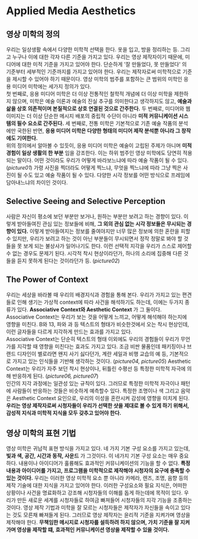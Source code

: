 # Applied Media Aesthetics
## 영상 미학의 정의
우리는 일상생활 속에서 다양한 미학적 선택을 한다. 옷을 입고, 방을 정리하는 등.
그리고 누구나 이에 대한 각자 다른 기준을 가지고 있다. 우리는 영상 제작자이기 때문에, 미디어에 대한 미적 기준을 가지고 있어야 한다.
단순하게 '잘 만들었다, 못 만들었다' 의 기준부터 세부적인 기준까지를 가지고 있어야 한다. 우리는 제작자로써 미학적으로 기준을 제시할 수 있어야 하기 때문이다.
영상 미학의 범주를 포함하는 큰 범위의 미학인 응용 미디어 미학에는 세가지 정의가 있다.   
첫 번째로, 응용 미디어 미학은 더 이상 전통적인 철학적 개념에 더 이상 미학을 제한하지 않으며, 미학은 예술 이론과 예술의 진실 추구를 의미한다고 생각하지도 않고, __예술과 삶을 상호 의존적이며 본질적으로 상호 연결된 것으로 간주한다.__
두 번째로, 미디어와 웹 이미지는 더 이상 단순한 메시지 배포의 중립적 수단이 아니라 __미적 커뮤니케이션 시스템의 필수 요소로 간주된다.__
세 번째로, 전통 미학은 기본적으로 기존 예술 작품의 분석에만 국한된 반면, __응용 미디어 미학은 다양한 형태의 미디어 제작 분석뿐 아니라 그 창작에도 기여한다.__   
위의 정의에서 알아볼 수 있듯이, 응용 미디어 미학은 예술이 고립된 주제가 아니며 __미적 경험이 일상 생활의 한 부분__ 임을 강조한다.
이는 하위 범주인 영상 미학에도 당연히 적용되는 말이다.
어떤 것이라도 우리가 어떻게 바라보느냐에 따라 예술 작품이 될 수 있다. (_picture01_)
가령 사진을 찍더라도 어떻게 찍느냐, 무엇을 찍느냐에 따라 그냥 찍은 사진이 될 수도 있고 예술 작품이 될 수 있다. 
다양한 시각 정보를 어떤 방식으로 프레임에 담아내느냐의 차이인 것이다. 

## Selective Seeing and Selective Perception
사람은 자신이 평소에 보던 부분만 보거나, 원하는 부분만 보려고 하는 경향이 있다.
이렇게 받아들여진 관심 있는 정보들에 비해, __그 외의 관심 없는 시각 정보들은 무시되는 경향이 있다.__
이렇게 받아들여지는 정보를 줄여야지만 너무 많은 정보에 의한 혼란을 피할 수 있지만, 우리가 보려고 하는 것이 아닌 부분들이 무시되면서 정작 정말로 봐야 할 것들을 못 보게 되는 불상사가 일어나기도 한다.
이런 선택적 지각을 우리가 스스로 제어할 수 없는 경우도 문제기 된다. 시각적 착시 현상이라던가, 하나의 소리에 집중해 다른 것들을 듣지 못하게 된다는 것이라던가 등. (_picture02_)

## The Power of Context
우리는 세상을 바라볼 때 우리의 배경지식과 경험을 통해 본다. 우리가 가지고 있는 편견들로 인해 생기는 가상적 context에 따라 사건을 해석하기도 하는데, 이에는 두가지 종류가 있다.
__Associative Context와 Aesthetic Context__ 가 그 둘이다.    
Associative Context는 우리가 보는 것을 어떻게 느끼고, 어떻게 해석해야 하는지에 영향을 미친다.
B와 13, 파와 과 등 텍스트의 형태가 비슷한것에서 오는 착시 현상인데, 이런 글자들을 다르게 지각하게 만드는 효과를 가지고 있다.   
Associative Context는 단순히 텍스트의 형태 이외에도 우리의 경험들이 우리가 무언가를 지각할 때 영향을 미친다는 효과도 가지고 있다.
조금 비싼 물품인데 패키징이나 브랜드 디자인이 별로라면 왠지 사기 싫다던가, 계란 세일과 비행 교습의 예 등, 기본적으로 가지고 있는 인식들을 기반해 생각하는 것이다. (_picture04, picture05_)
Aesthetic Context는 우리가 자주 보던 착시 현상이나, 뒤틀린 수평선 등 특정한 미학적 자극에 의해 반응하게 된다. (_picture06, picture07_)    
인간의 지각 과정에는 일관성 있는 규칙이 있다. 그러므로 특정한 미학적 자극이나 패턴에 사람들이 반응하는 것들은 비슷하게 예측할수 있다.
특정한 조명이나 색 그리고 음악은 Aesthetic Context 요인으로, 우리의 이성을 혼란시켜 감성에 영향을 미치게 된다.   
__우리는 영상 제작자로써 시청자들이 우리가 선택한 샷을 제대로 볼 수 있게 하기 위해서, 감성적 지식과 미학적 지식을 모두 갖추고 있어야 한다.__

## 영상 미학의 표현 기법
영상 미학은 귀납적 표현 방식을 가지고 있다. 네 가지 기본 구성 요소를 가지고 있는데, __빛과 색, 공간, 시간과 동작, 사운드__ 가 그것이다.
이 네가지 기본 구성 요소는 매우 중요하다. 내용이나 아이디어가 훌륭해도 효과적인 커뮤니케이션의 기능을 할 수 없다.
__특정 내용과 아이디어를 가지고, 프로그램을 미학적으로 제작해야 시청자의 요구에 충족할 수 있는 것이다.__
우리는 이러한 영상 미학적 요소 뿐 아니라 카메라, 렌즈, 조명, 음향 등의 제작 기술에 대한 지식을 가지고 있어야 한다.
이러한 구성요소와 필요 지식은, 어떠한 상황이나 사건을 명료화하고 강조해 시청자들의 이해를 돕게 하는데에 목적이 있다.
우리가 만든 새로운 세계를 시청자들로 하여금 빠져들어 시청자들의 지각 기능을 조종하는 것이다.
영상 제작 기법과 미학을 잘 모르는 시청자들은 제작자가 자신들을 속이고 있다는 것도 모른채 빠져들게 된다.
그러므로 영상 제작자는 윤리적 기준을 지켜가며 영상을 제작해야 한다. __무책임한 메시지로 시청자를 설득하려 하지 않으며, 가치 기준을 잘 지켜가며 영상을 제작할 떄, 효과적인 커뮤니케이션 영상을 제작할 수 있을 것이다.__
